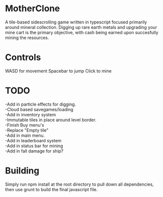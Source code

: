 MotherClone
===========
A tile-based sidescrolling game written in typescript focused primarily around mineral collection.  Digging up rare earth metals and upgrading your mine cart is the primary objective, with cash being earned upon succesfully mining the resources.

Controls
===========
WASD for movement
Spacebar to jump
Click to mine

TODO
===========
-Add in particle effects for digging.<br>
-Cloud based savegames/loading<br>
-Add in inventory system<br>
-Immutable tiles in place around level border.<br>
-Finish Buy menu's<br>
-Replace "Empty tile"<br>
-Add in main menu.<br>
-Add in leaderboard system<br>
-Add in status bar for mining<br>
-Add in fall damage for ship? <br>

Building
===========
Simply run npm install at the root directory to pull down all dependencies, then use grunt to build the final javascript file.
